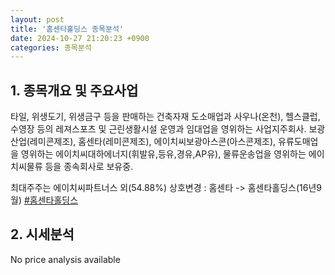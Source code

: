 ```yaml
---
layout: post
title: '홈센타홀딩스 종목분석'
date: 2024-10-27 21:20:23 +0900
categories: 종목분석
---
```


## 1. 종목개요 및 주요사업

타일, 위생도기, 위생금구 등을 판매하는 건축자재 도소매업과 사우나(온천), 헬스클럽, 수영장 등의 레져스포츠 및 근린생활시설 운영과 임대업을 영위하는 사업지주회사. 보광산업(레미콘제조), 홈센타(레미콘제조), 에이치씨보광아스콘(아스콘제조), 유류도매업을 영위하는 에이치씨대하에너지(휘발유,등유,경유,AP유), 물류운송업을 영위하는 에이치씨물류 등을 종속회사로 보유중.

최대주주는 에이치씨파트너스 외(54.88%) 상호변경 : 홈센타 -> 홈센타홀딩스(16년9월)
[#홈센타홀딩스](#)

## 2. 시세분석

No price analysis available

